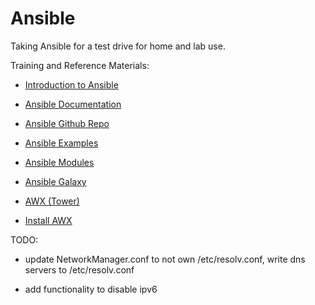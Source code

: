 # Ansible

Taking Ansible for a test drive for home and lab use.


Training and Reference Materials:

* [Introduction to Ansible](https://www.linkedin.com/learning/learning-ansible-2/an-introduction-to-ansible)

* [Ansible Documentation](https://docs.ansible.com/ansible/latest/index.html)

* [Ansible Github Repo](https://github.com/ansible/ansible)

* [Ansible Examples](https://github.com/ansible/ansible-examples)

* [Ansible Modules](https://github.com/ansible/ansible-modules-core)

* [Ansible Galaxy](https://galaxy.ansible.com/)

* [AWX (Tower)](https://www.youtube.com/watch?v=iKmY4jEiy_A)

* [Install AWX](https://www.howtoforge.com/tutorial/centos-ansible-awx-installation/)


TODO:

- update NetworkManager.conf to not own /etc/resolv.conf, write dns servers to /etc/resolv.conf

- add functionality to disable ipv6
